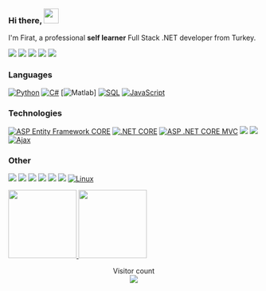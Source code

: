 ###  Hi there, <img width="30" src="https://camo.githubusercontent.com/e8e7b06ecf583bc040eb60e44eb5b8e0ecc5421320a92929ce21522dbc34c891/68747470733a2f2f6d656469612e67697068792e636f6d2f6d656469612f6876524a434c467a6361737252346961377a2f67697068792e676966">

I'm Firat, a professional **self learner** Full Stack .NET developer from Turkey.

[![](https://img.shields.io/badge/LinkedIn-blue)](www.linkedin.com/in/firatbezir)
[![](https://img.shields.io/badge/-Discord-FFF?&logo=Discord)](https://discord.gg/1120715711820603392)
[![](https://img.shields.io/badge/YouTube-red)](https://www.youtube.com/channel/UCNZltaZhNQa2IYBAC5smrMA)
[![](https://img.shields.io/badge/-Reddit-FFF?&logo=reddit)]([https://www.reddit.com/user/Ra1nbow1](https://www.reddit.com/user/greemLeaf))
[![](https://img.shields.io/badge/Quora-red)](https://www.quora.com/profile/F%C4%B1rat-Bezir)


### Languages
[![Python](https://img.shields.io/badge/-Python-000?&logo=Python)](https://ra1nbow.xyz?ref=github)
[![C#](https://img.shields.io/badge/-C%23-000?&logo=C%20Sharp&logoColor=239120)](https://ra1nbow.xyz?ref=github)
[![Matlab](https://img.shields.io/badge/-Matlab-000?&logo=MathWorks&logoColor=0076A8)]
[![SQL](https://img.shields.io/badge/-SQL-000?&logo=MySQL)](https://ra1nbow.xyz?ref=github)
[![JavaScript](https://img.shields.io/badge/-JavaScript-000?&logo=JavaScript)](https://ra1nbow.xyz?ref=github)

### Technologies

[![ASP Entity Framework CORE](https://img.shields.io/badge/-ASP%20Entity%20Framework%20CORE-000?&logo=.NET&logoColor=512BD4)](https://ra1nbow.xyz?ref=github)
[![.NET CORE](https://img.shields.io/badge/-.NET%20CORE-000?&logo=.NET&logoColor=512BD4)](https://ra1nbow.xyz?ref=github)
[![ASP .NET CORE MVC](https://img.shields.io/badge/-ASP%20.NET%20CORE%20MVC-000?&logo=.NET&logoColor=512BD4)](https://ra1nbow.xyz?ref=github)
[![](https://img.shields.io/badge/-jQuery-000?&logo=jQuery&logoColor=0769AD)](https://ra1nbow.xyz?ref=github)
[![](https://img.shields.io/badge/-React-000?&logo=React)](https://ra1nbow.xyz?ref=github)
[![Ajax](https://img.shields.io/badge/-Ajax-000?&logo=Ajax&logoColor=0098E4)](https://ra1nbow.xyz?ref=github)


### Other

[![](https://img.shields.io/badge/-HTML-000?&logo=html5)](https://ra1nbow.xyz?ref=github)
[![](https://img.shields.io/badge/-CSS-000?&logo=css3&logoColor=1572B6)](https://ra1nbow.xyz?ref=github)
[![](https://img.shields.io/badge/-Bootstrap-000?&logo=Bootstrap)](https://ra1nbow.xyz?ref=github)
[![](https://img.shields.io/badge/-Sass-000?&logo=sass&logoColor=CC6699)](https://ra1nbow.xyz?ref=github)
[![](https://img.shields.io/badge/-Git-000?&logo=Git)](https://ra1nbow.xyz?ref=github)
[![](https://img.shields.io/badge/-Docker-000?&logo=Docker)](https://ra1nbow.xyz?ref=github)
[![Linux](https://img.shields.io/badge/-Linux-000?&logo=Linux&logoColor=FCC624)](https://ra1nbow.xyz?ref=github)


<a href="[https://github.com/firatbezir]">
  <img height="137px" src="https://github-readme-stats.vercel.app/api?username=firatbezir&hide_title=true&hide_border=true&show_icons=true&include_all_commits=true&count_private=true&line_height=21&text_color=000&icon_color=000&bg_color=0,ea6161,ffc64d,fffc4d,52fa5a&theme=graywhite"/>  
</a>
<a href="[https://github.com/firatbezir]">
  <img height="137px" src="https://github-readme-stats.vercel.app/api/top-langs/?username=firatbezir&hide=html&hide_title=true&hide_border=true&layout=compact&langs_count=6&text_color=000&icon_color=fff&bg_color=0,52fa5a,4dfcff,c64dff&theme=graywhite" />
</a>

<p align="center"> 
  Visitor count<br>
  <a href="[https://github.com/firatbezir]">
    <img src="https://profile-counter.glitch.me/firatbezir/count.svg" />
  </a>
</p>

